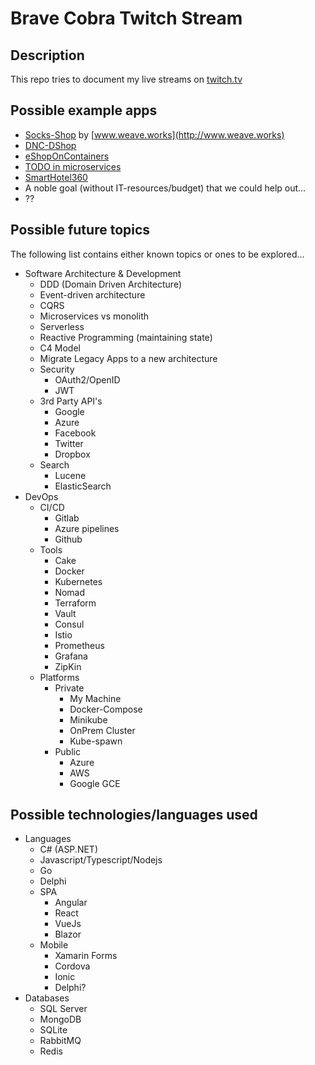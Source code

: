 # Brave Cobra Twitch Stream

## Description
This repo tries to document my live streams on [twitch.tv](https://twitch.tv/bravecobra2) 

## Possible example apps

- [Socks-Shop](https://microservices-demo.github.io/) by [www.weave.works](http://www.weave.works)
- [DNC-DShop](https://github.com/devmentors/DNC-DShop)
- [eShopOnContainers](eShopOnContainers)
- [TODO in microservices](elgris/microservice-app-example)
- [SmartHotel360](https://github.com/Microsoft/SmartHotel360)
- A noble goal (without IT-resources/budget) that we could help out...
- ??

## Possible future topics

The following list contains either known topics or ones to be explored... 

- Software Architecture & Development
    - DDD (Domain Driven Architecture)
    - Event-driven architecture
    - CQRS
    - Microservices vs monolith
    - Serverless
    - Reactive Programming (maintaining state)
    - C4 Model
    - Migrate Legacy Apps to a new architecture
    - Security
        - OAuth2/OpenID
        - JWT
    - 3rd Party API's
        - Google
        - Azure
        - Facebook
        - Twitter
        - Dropbox
    - Search
        - Lucene
        - ElasticSearch
- DevOps
    - CI/CD
        - Gitlab
        - Azure pipelines
        - Github
    - Tools
        - Cake
        - Docker
        - Kubernetes
        - Nomad
        - Terraform
        - Vault
        - Consul
        - Istio
        - Prometheus
        - Grafana
        - ZipKin
    - Platforms
        - Private
            - My Machine 
            - Docker-Compose
            - Minikube
            - OnPrem Cluster
            - Kube-spawn
        - Public
            - Azure
            - AWS
            - Google GCE

## Possible technologies/languages used

- Languages
    - C# (ASP.NET)
    - Javascript/Typescript/Nodejs
    - Go
    - Delphi
    - SPA
        - Angular
        - React
        - VueJs
        - Blazor
    - Mobile
        - Xamarin Forms
        - Cordova
        - Ionic
        - Delphi?
- Databases
    - SQL Server
    - MongoDB
    - SQLite
    - RabbitMQ
    - Redis

